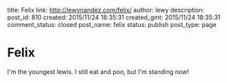 title: Felix
link: http://lewynandez.com/felix/
author: lewy
description: 
post_id: 810
created: 2015/11/24 18:35:31
created_gmt: 2015/11/24 18:35:31
comment_status: closed
post_name: felix
status: publish
post_type: page

# Felix

I'm the youngest lewis. I still eat and poo, but I'm standing now!
